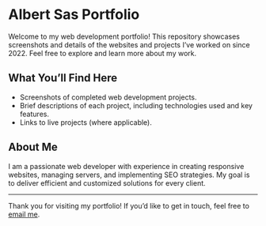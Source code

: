 # Albert Sas Portfolio

Welcome to my web development portfolio! This repository showcases screenshots and details of the websites and projects I’ve worked on since 2022. Feel free to explore and learn more about my work.

## What You’ll Find Here
- Screenshots of completed web development projects.
- Brief descriptions of each project, including technologies used and key features.
- Links to live projects (where applicable).

## About Me
I am a passionate web developer with experience in creating responsive websites, managing servers, and implementing SEO strategies. My goal is to deliver efficient and customized solutions for every client.

---

Thank you for visiting my portfolio! If you’d like to get in touch, feel free to [email me](mailto:sasalbert57@gmail.com).
